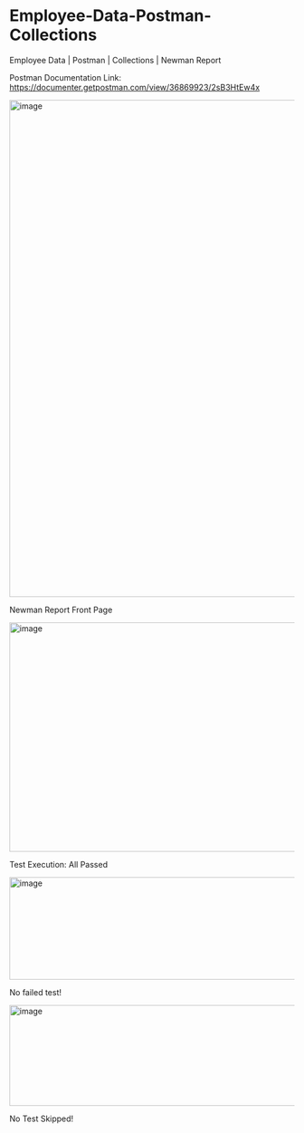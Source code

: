 # Employee-Data-Postman-Collections
Employee Data | Postman | Collections | Newman Report

Postman Documentation Link:
https://documenter.getpostman.com/view/36869923/2sB3HtEw4x

<img width="707" height="878" alt="image" src="https://github.com/user-attachments/assets/66c6a6cd-9cff-45aa-80e0-9d3ccd8241df" />

Newman Report Front Page

<img width="701" height="405" alt="image" src="https://github.com/user-attachments/assets/ee14020e-69ab-4888-bfd7-d5a3a9976fdf" />

Test Execution: All Passed

<img width="701" height="181" alt="image" src="https://github.com/user-attachments/assets/7bbbb7c1-be91-46b8-993b-4c49679823ba" />

No failed test!

<img width="699" height="178" alt="image" src="https://github.com/user-attachments/assets/f4901c49-4c92-4a54-bca2-9db1522c5a80" />

No Test Skipped!
